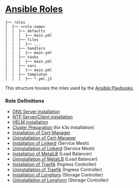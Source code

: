 # [Ansible Roles](https://docs.ansible.com/ansible/latest/playbook_guide/playbooks_reuse_roles.html#roles)

```
├── roles
│  ├── <role-name>
│  |  ├── defaults
|  |  |  ├── main.yml
│  |  ├── files
│  |  |  ├── ...
│  |  ├── handlers
|  |  |  ├── main.yml
│  |  ├── tasks
|  |  |  ├── main.yml
│  |  ├── vars
|  |  |  ├── main.yml
│  |  ├── templates
|  |  |  ├── *.yml.j2
```

This structure houses the roles used by the [Ansible Playbooks](../playbooks/README.md).

### Role Definitions

- [DNS Server installation](./dnsmasq/README.md)
- [NTP Server/Client installation](./chrony/README.md) 
- [HELM installation](./helm/README.md)
- [Cluster Preparation](cluster-pre-install/README.md) (for k3s installation)
- [Installation of Cert-Manager](./cert-manager-install/README.md)
- [Uninstallation of Cert-Manager](./cert-manager-uninstall/README.md)
- [Installation of Linkerd](./linkerd-install/README.md) (Service Mesh)
- [Uninstallation of Linkerd](./linkerd-uninstall/README.md) (Service Mesh)
- [Installation of MetalLB](./metallb-install/README.md) (Load Balancer)
- [Uninstallation of MetalLB](./metallb-uninstall/README.md) (Load Balancer)
- [Installation of Traefik](./traefik-install/README.md) (Ingress Controller)
- [Uninstallation of Traefik](./traefik-uninstall/README.md) (Ingress Controller)
- [Installation of Longhorn](./longhorn-install/README.md) (Storage Controller)
- [Uninstallation of Longhorn](./longhorn-uninstall/README.md) (Storage Controller)
 